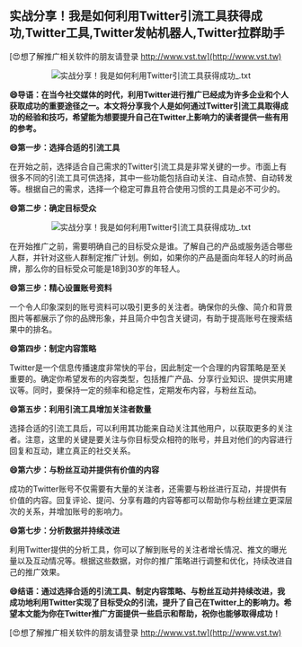 ## **实战分享！我是如何利用Twitter引流工具获得成功,Twitter工具,Twitter发帖机器人,Twitter拉群助手**

[😍想了解推广相关软件的朋友请登录 http://www.vst.tw](http://www.vst.tw)

 <center><img src="https://vst.tw/MP4/tuiguang/png/4.png" alt="实战分享！我是如何利用Twitter引流工具获得成功_.txt"></center>

**😄导语：在当今社交媒体的时代，利用Twitter进行推广已经成为许多企业和个人获取成功的重要途径之一。本文将分享我个人是如何通过Twitter引流工具取得成功的经验和技巧，希望能为想要提升自己在Twitter上影响力的读者提供一些有用的参考。**

**😄第一步：选择合适的引流工具**

在开始之前，选择适合自己需求的Twitter引流工具是非常关键的一步。市面上有很多不同的引流工具可供选择，其中一些功能包括自动关注、自动点赞、自动转发等。根据自己的需求，选择一个稳定可靠且符合使用习惯的工具是必不可少的。

**😄第二步：确定目标受众**

 <center><img src="https://vst.tw/MP4/tuiguang/png/2.png" alt="实战分享！我是如何利用Twitter引流工具获得成功_.txt"></center>

在开始推广之前，需要明确自己的目标受众是谁。了解自己的产品或服务适合哪些人群，并针对这些人群制定推广计划。例如，如果你的产品是面向年轻人的时尚品牌，那么你的目标受众可能是18到30岁的年轻人。

**😄第三步：精心设置账号资料**

一个令人印象深刻的账号资料可以吸引更多的关注者。确保你的头像、简介和背景图片等都展示了你的品牌形象，并且简介中包含关键词，有助于提高账号在搜索结果中的排名。

**😄第四步：制定内容策略**

Twitter是一个信息传播速度非常快的平台，因此制定一个合理的内容策略是至关重要的。确定你希望发布的内容类型，包括推广产品、分享行业知识、提供实用建议等。同时，要保持一定的频率和稳定性，定期发布内容，与粉丝互动。

**😄第五步：利用引流工具增加关注者数量**

选择合适的引流工具后，可以利用其功能来自动关注其他用户，以获取更多的关注者。注意，这里的关键是要关注与你目标受众相符的账号，并且对他们的内容进行回复和互动，建立真正的社交关系。

**😄第六步：与粉丝互动并提供有价值的内容**

成功的Twitter账号不仅需要有大量的关注者，还需要与粉丝进行互动，并提供有价值的内容。回复评论、提问、分享有趣的内容等都可以帮助你与粉丝建立更深层次的关系，并增加账号的影响力。

**😄第七步：分析数据并持续改进**

利用Twitter提供的分析工具，你可以了解到账号的关注者增长情况、推文的曝光量以及互动情况等。根据这些数据，对你的推广策略进行调整和优化，持续改进自己的推广效果。

**😄结语：通过选择合适的引流工具、制定内容策略、与粉丝互动并持续改进，我成功地利用Twitter实现了目标受众的引流，提升了自己在Twitter上的影响力。希望本文能为你在Twitter推广方面提供一些启示和帮助，祝你也能够取得成功！**

[😍想了解推广相关软件的朋友请登录 http://www.vst.tw](http://www.vst.tw)



